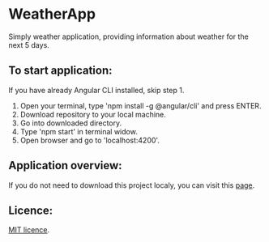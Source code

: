 # WeatherApp

Simply weather application, providing information about weather for the next 5 days.

## To start application:
If you have already Angular CLI installed, skip step 1.
1. Open your terminal, type 'npm install -g @angular/cli' and press ENTER.
2. Download repository to your local machine.
3. Go into downloaded directory.
4. Type 'npm start' in terminal widow.
5. Open browser and go to 'localhost:4200'.

## Application overview:
If you do not need to download this project localy, you can visit this [page](https://simonnaish.github.io/WeatherApp/).

## Licence:
[MIT licence](https://en.wikipedia.org/wiki/MIT_License).
